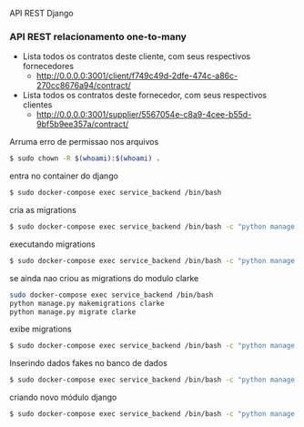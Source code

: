 

API REST Django

### API REST relacionamento one-to-many
- Lista todos os contratos deste cliente, com seus respectivos fornecedores
    - http://0.0.0.0:3001/client/f749c49d-2dfe-474c-a86c-270cc8676a94/contract/
- Lista todos os contratos deste fornecedor, com seus respectivos clientes 
    - http://0.0.0.0:3001/supplier/5567054e-c8a9-4cee-b55d-9bf5b9ee357a/contract/




Arruma erro de permissao nos arquivos
```bash
$ sudo chown -R $(whoami):$(whoami) .
```

entra no container do django
```bash
$ sudo docker-compose exec service_backend /bin/bash
```

cria as migrations
```bash
$ sudo docker-compose exec service_backend /bin/bash -c "python manage.py makemigrations"
```

executando migrations
```bash
$ sudo docker-compose exec service_backend /bin/bash -c "python manage.py migrate"
```

se ainda nao criou as migrations do modulo clarke
```bash
sudo docker-compose exec service_backend /bin/bash 
python manage.py makemigrations clarke
python manage.py migrate clarke
```

exibe migrations
```bash
$ sudo docker-compose exec service_backend /bin/bash -c "python manage.py showmigrations"
```

Inserindo dados fakes no banco de dados
```bash 
$ sudo docker-compose exec service_backend /bin/bash -c "python manage.py seed_data"
```

criando novo módulo django
```bash 
$ sudo docker-compose exec service_backend /bin/bash -c "python manage.py startapp <user>"
```




